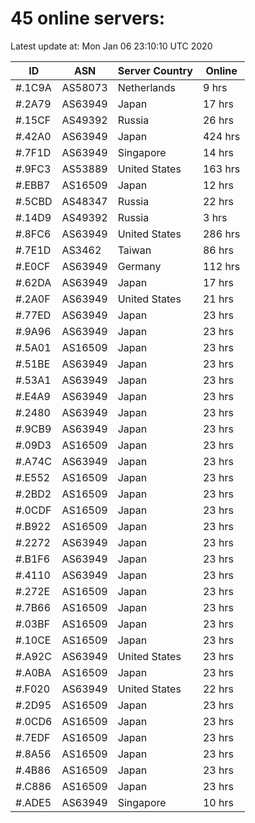 # 45 online servers:

Latest update at: Mon Jan 06 23:10:10 UTC 2020

| ID | ASN | Server Country | Online |
| -- | --- | -------------- | ------ |
| #.1C9A | AS58073 | Netherlands | 9 hrs |
| #.2A79 | AS63949 | Japan | 17 hrs |
| #.15CF | AS49392 | Russia | 26 hrs |
| #.42A0 | AS63949 | Japan | 424 hrs |
| #.7F1D | AS63949 | Singapore | 14 hrs |
| #.9FC3 | AS53889 | United States | 163 hrs |
| #.EBB7 | AS16509 | Japan | 12 hrs |
| #.5CBD | AS48347 | Russia | 22 hrs |
| #.14D9 | AS49392 | Russia | 3 hrs |
| #.8FC6 | AS63949 | United States | 286 hrs |
| #.7E1D | AS3462 | Taiwan | 86 hrs |
| #.E0CF | AS63949 | Germany | 112 hrs |
| #.62DA | AS63949 | Japan | 17 hrs |
| #.2A0F | AS63949 | United States | 21 hrs |
| #.77ED | AS63949 | Japan | 23 hrs |
| #.9A96 | AS63949 | Japan | 23 hrs |
| #.5A01 | AS16509 | Japan | 23 hrs |
| #.51BE | AS63949 | Japan | 23 hrs |
| #.53A1 | AS63949 | Japan | 23 hrs |
| #.E4A9 | AS63949 | Japan | 23 hrs |
| #.2480 | AS63949 | Japan | 23 hrs |
| #.9CB9 | AS63949 | Japan | 23 hrs |
| #.09D3 | AS16509 | Japan | 23 hrs |
| #.A74C | AS63949 | Japan | 23 hrs |
| #.E552 | AS16509 | Japan | 23 hrs |
| #.2BD2 | AS16509 | Japan | 23 hrs |
| #.0CDF | AS16509 | Japan | 23 hrs |
| #.B922 | AS16509 | Japan | 23 hrs |
| #.2272 | AS63949 | Japan | 23 hrs |
| #.B1F6 | AS63949 | Japan | 23 hrs |
| #.4110 | AS63949 | Japan | 23 hrs |
| #.272E | AS16509 | Japan | 23 hrs |
| #.7B66 | AS16509 | Japan | 23 hrs |
| #.03BF | AS16509 | Japan | 23 hrs |
| #.10CE | AS16509 | Japan | 23 hrs |
| #.A92C | AS63949 | United States | 23 hrs |
| #.A0BA | AS16509 | Japan | 23 hrs |
| #.F020 | AS63949 | United States | 22 hrs |
| #.2D95 | AS16509 | Japan | 23 hrs |
| #.0CD6 | AS16509 | Japan | 23 hrs |
| #.7EDF | AS16509 | Japan | 23 hrs |
| #.8A56 | AS16509 | Japan | 23 hrs |
| #.4B86 | AS16509 | Japan | 23 hrs |
| #.C886 | AS16509 | Japan | 23 hrs |
| #.ADE5 | AS63949 | Singapore | 10 hrs |

